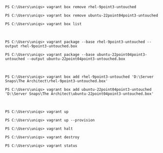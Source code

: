 `PS C:\Users\uniqs> vagrant box remove rhel-9point3-untouched`

`PS C:\Users\uniqs> vagrant box remove ubuntu-22point04point3-untouched`

`PS C:\Users\uniqs> vagrant box list`

<br>

`PS C:\Users\uniqs> vagrant package --base rhel-9point3-untouched --output rhel-9point3-untouched.box`

`PS C:\Users\uniqs> vagrant package --base ubuntu-22point04point3-untouched --output ubuntu-22point04point3-untouched.box`

<br>

`PS C:\Users\uniqs> vagrant box add rhel-9point3-untouched 'D:\Server Snaps\The Architect\rhel-9point3-untouched.box'`

`PS C:\Users\uniqs> vagrant box add ubuntu-22point04point3-untouched 'D:\Server Snaps\The Architect\ubuntu-22point04point3-untouched.box'`

<br>

`PS C:\Users\uniqs> vagrant up`

`PS C:\Users\uniqs> vagrant up --provision`

`PS C:\Users\uniqs> vagrant halt`

`PS C:\Users\uniqs> vagrant destroy`

`PS C:\Users\uniqs> vagrant status`

<br>
